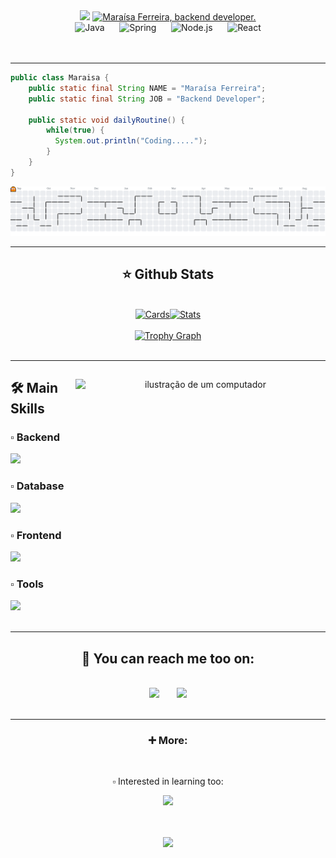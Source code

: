 <div align="center">
  <img src="https://capsule-render.vercel.app/api?type=waving&height=100&color=0:6A4FB6,100:4F5A7F">
  <a href="https://git.io/typing-svg"><img src="https://readme-typing-svg.herokuapp.com?font=Orbitron&size=30&pause=50&color=AE81FF&center=true&width=800&height=100&lines=Hey+there+%F0%9F%91%8B%F0%9F%8F%BB%2C+welcome+to+my+github!;I'm+Mara%C3%ADsa+Ferreira%2C+backend+developer." alt="Maraísa Ferreira, backend developer." /></a>
  <br>
  <img height="50em" src="https://icongr.am/devicon/java-original.svg?size=128&color=currentColor" alt="Java">
  <span>&nbsp;&nbsp;&nbsp;&nbsp;</span>
  <img height="50em" src="https://cdn.jsdelivr.net/gh/devicons/devicon@latest/icons/spring/spring-original.svg" alt="Spring">
  <span>&nbsp;&nbsp;&nbsp;&nbsp;</span>
  <img height="50em" src="https://icongr.am/devicon/nodejs-original.svg?size=128&color=currentColor" alt="Node.js">
  <span>&nbsp;&nbsp;&nbsp;&nbsp;</span>
  <img height="50em" src="https://icongr.am/devicon/react-original.svg?size=128&color=currentColor" alt="React">
  <!-- <span>&nbsp;&nbsp;&nbsp;&nbsp;</span> -->
  <!-- <img height="80px" src="https://icongr.am/devicon/typescript-original.svg?size=128&color=currentColor"> -->
</div>
<br><br>
<hr>

```java
public class Maraisa {
    public static final String NAME = "Maraísa Ferreira";
    public static final String JOB = "Backend Developer";

    public static void dailyRoutine() {
        while(true) {
          System.out.println("Coding.....");
        }
    }
}
```

<div align="center">
  <picture>
  <source media="(prefers-color-scheme: dark)" srcset="https://raw.githubusercontent.com/maraisaferreira/maraisaferreira/output/pacman-contribution-graph-dark.svg">
  <source media="(prefers-color-scheme: light)" srcset="https://raw.githubusercontent.com/maraisaferreira/maraisaferreira/output/pacman-contribution-graph.svg">
  <img alt="pacman contribution graph" src="https://raw.githubusercontent.com/maraisaferreira/maraisaferreira/output/pacman-contribution-graph.svg">
</picture>  
</div>

<hr>
<div align="center">
  <h2>⭐ Github Stats</h2>
  <br>
  <a href="https://github.com/maraisaferreira">
    <img height="140em" src="https://github-profile-summary-cards.vercel.app/api/cards/profile-details?username=maraisaferreira&theme=material_palenight&border_radius=5" alt="Cards"/><img height="140em" src="https://streak-stats.demolab.com?user=maraisaferreira&theme=material_palenight&hide_border=true&border_radius=5&date_format=M%20j%5B,%20Y%5D" alt="Stats"/>
    <br><br>
    <img src="https://github-profile-trophy.vercel.app?username=maraisaferreira&theme=discord&title=Joined2020,Experience,Commits,Repositories&column=4&row=1&margin-w=5&margin-h=1&no-frame=true&no-bg=true" height="150" alt="Trophy Graph"  />
  </a>
 
  <!-- <br><br>
  <img height="150em" src="http://github-profile-summary-cards.vercel.app/api/cards/most-commit-language?username=maraisaferreira&theme=tokyonight"/>
  <img height="150em" src="http://github-profile-summary-cards.vercel.app/api/cards/repos-per-language?username=maraisaferreira&theme=tokyonight"/>
  </a> -->
</div>
<br>
<hr>
<div align="center" style="display: inline_block">
  <img src="https://raw.githubusercontent.com/MicaelliMedeiros/micaellimedeiros/master/image/computer-illustration.png" alt="ilustração de um computador" min-width="400px" max-width="400px" width="400px" align="right">
  <div align="left">
  <h2>🛠 Main Skills</h2>
  <h3>▫ Backend</h3>
  <img src="https://skillicons.dev/icons?i=java,spring,nodejs,express,python,django&perline=5">
  <h3>▫ Database</h3>
  <img src="https://skillicons.dev/icons?i=mysql,mongodb,sqlite&perline=5">
  <h3>▫ Frontend</h3>
  <img src="https://skillicons.dev/icons?i=js,html,css,react,vite,bootstrap&perline=5">
  <h3>▫ Tools</h3>
  <img  src="https://skillicons.dev/icons?i=github,git,idea,vscode,postman,gradle,maven,npm,yarn,notion&perline=5">
  </div>
</div>
<br>
<hr>
<div align="center">
  <h2>📧 You can reach me too on: </h2>
    <br>
   <a href="https://www.linkedin.com/in/maraisaferreira" target="_blank"><img src="https://skillicons.dev/icons?i=linkedin&perline=5" target="_blank"></a>
    <span>&nbsp;&nbsp;&nbsp;&nbsp;&nbsp;</span>
   <a href = "mailto:ferreira.maraisacristina@gmail.com" target="_blank"><img src="https://skillicons.dev/icons?i=gmail&perline=5&theme=light"></a> 
</div>
<br>
<hr>
<div align="center">
  <h3>➕ More:</h3>
    <br>
  <p>▫ Interested in learning too:</p>
   <img  src="https://skillicons.dev/icons?i=docker,aws,electron&perline=5">
  
  <br><br>
  <img src="https://capsule-render.vercel.app/api?type=waving&height=80&color=0:6A4FB6,100:4F5A7F&section=footer">
</div>

